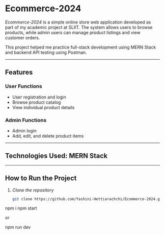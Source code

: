 # Ecommerce-2024

*Ecommerce-2024* is a simple online store web application developed as part of my academic project at SLIIT. The system allows users to browse products, while admin users can manage product listings and view customer orders.

This project helped me practice full-stack development using MERN Stack and backend API testing using Postman.

---

## Features

### User Functions
- User registration and login
- Browse product catalog
- View individual product details

### Admin Functions
- Admin login
- Add, edit, and delete product items

---

## Technologies Used: MERN Stack

---

## How to Run the Project

1. *Clone the repository*
   ```bash
   git clone https://github.com/Yashini-Hettiarachchi/Ecommerce-2024.git
npm i
npm start

or

npm run dev
